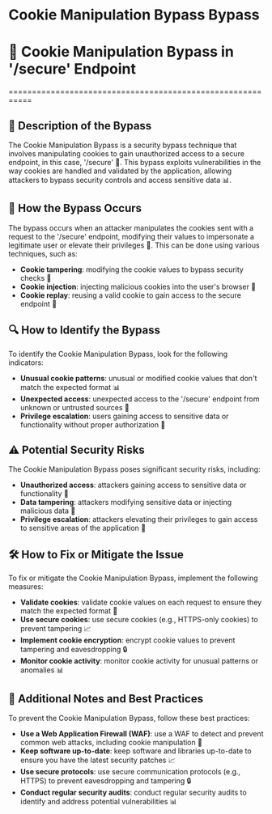 # Cookie Manipulation Bypass Bypass

# 🚨 Cookie Manipulation Bypass in '/secure' Endpoint
===========================================================

## 📝 Description of the Bypass
The Cookie Manipulation Bypass is a security bypass technique that involves manipulating cookies to gain unauthorized access to a secure endpoint, in this case, '/secure' 🚫. This bypass exploits vulnerabilities in the way cookies are handled and validated by the application, allowing attackers to bypass security controls and access sensitive data 📊.

## 🤔 How the Bypass Occurs
The bypass occurs when an attacker manipulates the cookies sent with a request to the '/secure' endpoint, modifying their values to impersonate a legitimate user or elevate their privileges 🚀. This can be done using various techniques, such as:
* **Cookie tampering**: modifying the cookie values to bypass security checks 📝
* **Cookie injection**: injecting malicious cookies into the user's browser 🍪
* **Cookie replay**: reusing a valid cookie to gain access to the secure endpoint 🔄

## 🔍 How to Identify the Bypass
To identify the Cookie Manipulation Bypass, look for the following indicators:
* **Unusual cookie patterns**: unusual or modified cookie values that don't match the expected format 📊
* **Unexpected access**: unexpected access to the '/secure' endpoint from unknown or untrusted sources 🚨
* **Privilege escalation**: users gaining access to sensitive data or functionality without proper authorization 🚀

## ⚠️ Potential Security Risks
The Cookie Manipulation Bypass poses significant security risks, including:
* **Unauthorized access**: attackers gaining access to sensitive data or functionality 🚫
* **Data tampering**: attackers modifying sensitive data or injecting malicious data 📝
* **Privilege escalation**: attackers elevating their privileges to gain access to sensitive areas of the application 🚀

## 🛠️ How to Fix or Mitigate the Issue
To fix or mitigate the Cookie Manipulation Bypass, implement the following measures:
* **Validate cookies**: validate cookie values on each request to ensure they match the expected format 📝
* **Use secure cookies**: use secure cookies (e.g., HTTPS-only cookies) to prevent tampering 📈
* **Implement cookie encryption**: encrypt cookie values to prevent tampering and eavesdropping 🔒
* **Monitor cookie activity**: monitor cookie activity for unusual patterns or anomalies 📊

## 📝 Additional Notes and Best Practices
To prevent the Cookie Manipulation Bypass, follow these best practices:
* **Use a Web Application Firewall (WAF)**: use a WAF to detect and prevent common web attacks, including cookie manipulation 🚫
* **Keep software up-to-date**: keep software and libraries up-to-date to ensure you have the latest security patches 📈
* **Use secure protocols**: use secure communication protocols (e.g., HTTPS) to prevent eavesdropping and tampering 🔒
* **Conduct regular security audits**: conduct regular security audits to identify and address potential vulnerabilities 📊